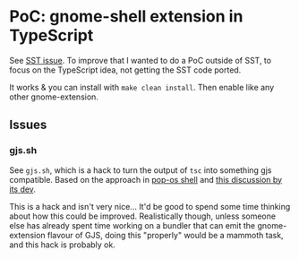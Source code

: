 # PoC: gnome-shell extension in TypeScript
See [SST issue](https://github.com/JoshKeegan/sst/issues/28). To improve that I wanted to do a PoC outside of SST, to focus on the TypeScript idea, not getting the SST code ported.

It works & you can install with `make clean install`. Then enable like any other gnome-extension.

## Issues
### gjs.sh
See `gjs.sh`, which is a hack to turn the output of `tsc` into something gjs compatible.
Based on the approach in [pop-os shell](https://github.com/pop-os/shell/blob/master_jammy/scripts/transpile.sh) and [this discussion by its dev](https://discourse.gnome.org/t/proposal-transition-gnome-shell-js-extensions-to-typescript-guide-for-extensions-today/4270).

This is a hack and isn't very nice... It'd be good to spend some time thinking about how this could be improved. Realistically though, unless someone else has already spent time working on a bundler that can emit the gnome-extension flavour of GJS, doing this "properly" would be a mammoth task, and this hack is probably ok.
